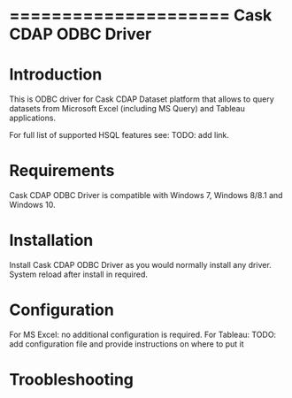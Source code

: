 =====================
Cask CDAP ODBC Driver
=====================

Introduction
============

This is ODBC driver for Cask CDAP Dataset platform that allows to query datasets
from Microsoft Excel (including MS Query) and Tableau applications.

For full list of supported HSQL features see:
TODO: add link.


Requirements
============

Cask CDAP ODBC Driver is compatible with Windows 7, Windows 8/8.1 and Windows 10.


Installation
============

Install Cask CDAP ODBC Driver as you would normally install any driver. System reload after install in required.

Configuration
=============

For MS Excel: no additional configuration is required.
For Tableau:
TODO: add configuration file and provide instructions on where to put it

Troobleshooting
===============



